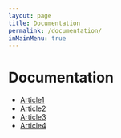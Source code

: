 ```yaml
---
layout: page
title: Documentation
permalink: /documentation/
inMainMenu: true
---
```

# Documentation

* [Article1](.)
* [Article2](.)
* [Article3](.)
* [Article4](.)